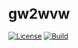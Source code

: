 # gw2wvw

[![License][license-badge]][license]
[![Build][gh-action-badge]][gh-action]

[license-badge]: https://img.shields.io/github/license/gwmaps/gw2map.svg
[license]: https://github.com/gwmaps/gw2wvw/blob/main/LICENSE
[gh-action-badge]: https://github.com/gwmaps/gw2wvw/workflows/build/badge.svg
[gh-action]: https://github.com/gwmaps/gw2wvw/actions?query=workflow%3Abuild
